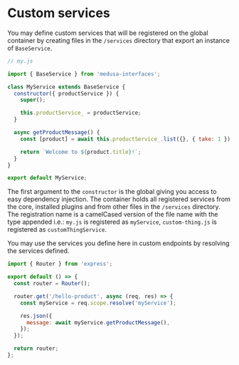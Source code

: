 # Custom services

You may define custom services that will be registered on the global container by creating files in the `/services` directory that export an instance of `BaseService`.

```js
// my.js

import { BaseService } from 'medusa-interfaces';

class MyService extends BaseService {
  constructor({ productService }) {
    super();

    this.productService_ = productService;
  }

  async getProductMessage() {
    const [product] = await this.productService_.list({}, { take: 1 });

    return `Welcome to ${product.title}!`;
  }
}

export default MyService;
```

The first argument to the `constructor` is the global giving you access to easy dependency injection. The container holds all registered services from the core, installed plugins and from other files in the `/services` directory. The registration name is a camelCased version of the file name with the type appended i.e.: `my.js` is registered as `myService`, `custom-thing.js` is registered as `customThingService`.

You may use the services you define here in custom endpoints by resolving the services defined.

```js
import { Router } from 'express';

export default () => {
  const router = Router();

  router.get('/hello-product', async (req, res) => {
    const myService = req.scope.resolve('myService');

    res.json({
      message: await myService.getProductMessage(),
    });
  });

  return router;
};
```
